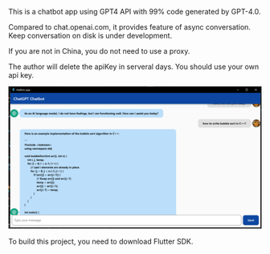 This is a chatbot app using GPT4 API with 99% code generated by GPT-4.0.

Compared to chat.openai.com, it provides feature of async conversation. Keep conversation on disk is under development.

If you are not in China, you do not need to use a proxy.

The author will delete the apiKey in serveral days. You should use your own api key.

![](https://github.com/zhuhaichao518/ChatGPTWrittenByChatGPT/blob/master/SC.png?raw=true)

To build this project, you need to download Flutter SDK.
